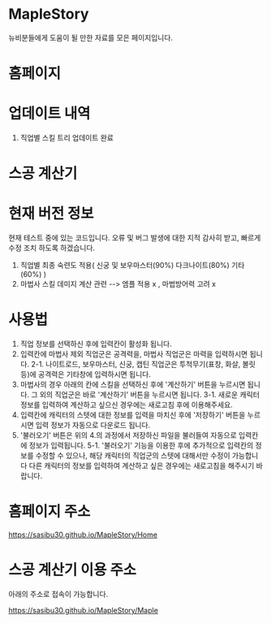 # MapleStory
뉴비분들에게 도움이 될 만한 자료를 모은 페이지입니다. 

# 홈페이지
# 업데이트 내역
1. 직업별 스킬 트리 업데이트 완료

# 스공 계산기
# 현재 버전 정보
현재 테스트 중에 있는 코드입니다. 오류 및 버그 발생에 대한 지적 감사히 받고, 빠르게 수정 조치 하도록 하겠습니다.
 1. 직업별 최종 숙련도 적용(  신궁 및 보우마스터(90%) 다크나이트(80%) 기타(60%) )
 2. 마법사 스킬 데미지 계산 관련 --> 엠플 적용 x , 마법방어력 고려 x

# 사용법
1. 직업 정보를 선택하신 후에 입력칸이 활성화 됩니다.
2. 입력칸에 마법사 제외 직업군은 공격력을, 마법사 직업군은 마력을 입력하시면 됩니다.
 2-1. 나이트로드, 보우마스터, 신궁, 캡틴 직업군은 투척무기(표창, 화살, 볼릿 등)에 공격력은 기타창에 입력하시면 됩니다.
3. 마법사의 경우 아래의 칸에 스킬을 선택하신 후에 '계산하기' 버튼을 누르시면 됩니다. 
   그 외의 직업군은 바로 '계산하기' 버튼을 누르시면 됩니다.
 3-1. 새로운 캐릭터 정보를 입력하여 계산하고 싶으신 경우에는 새로고침 후에 이용해주세요.
4. 입력칸에 캐릭터의 스텟에 대한 정보를 입력을 마치신 후에 '저장하기' 버튼을 누르시면 입력 정보가 자동으로 다운로드 됩니다.
5. '불러오기' 버튼은 위의 4.의 과정에서 저장하신 파일을 불러들여 자동으로 입력칸에 정보가 입력됩니다. 
 5-1. '불러오기' 기능을 이용한 후에 추가적으로 입력칸의 정보를 수정할 수 있으나, 해당 캐릭터의 직업군의 스텟에 대해서만 수정이 가능합니다
       다른 캐릭터의 정보를 입력하여 계산하고 싶은 경우에는 새로고침을 해주시기 바랍니다.

# 홈페이지 주소
https://sasibu30.github.io/MapleStory/Home

# 스공 계산기 이용 주소
아래의 주소로 접속이 가능합니다.

 https://sasibu30.github.io/MapleStory/Maple
